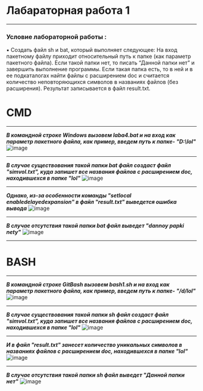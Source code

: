 # Лабараторная работа 1 
***
### Условие лабораторной работы :
:black_small_square: Создать файл sh и bat, который выполняет следующее: 
На вход пакетному файлу приходит относительный путь к папке (как параметр пакетного файла). Если такой папки нет, то писать “Данной папки нет” и завершить выполнение программы. Если такая папка есть, то в ней и в ее подкаталогах найти файлы с расширением doc и считается количество неповторяющихся символов в названиях файлов (без расширения). Результат записывается в файл result.txt.
# CMD
***
***В командной строкe Windows вызовем laba4.bat и на вход как параметр пакетного файла, как пример, введем путь к папке- "D:\lol"***
![image](https://user-images.githubusercontent.com/115106632/201218441-25553573-61f6-4dbd-928e-aaeef1b948ca.png)
***
***В случае существования такой папки bat файл создаст файл "simvol.txt", куда запишет все названия файлов с расширением doc, находившехся в папке "lol"***
![image](https://user-images.githubusercontent.com/115106632/201218592-cddc9492-8a2f-4809-8a55-f63325a7202e.png)
***
***Однако, из-за особенности команды "setlocal enabledelayedexpansion" в файл "result.txt" выведется ошибка вывода***
![image](https://user-images.githubusercontent.com/115106632/201219900-0ccaa950-ed52-4d0d-b523-6488ad3d592c.png)
***
***В случае отсутствия такой папки bat файл выведет "dannoy papki nety"***
![image](https://user-images.githubusercontent.com/115106632/201219160-9c227d01-94e6-488e-9a7e-f9af8ab65ad4.png)
***
# BASH
***
***В командной строке GitBash вызовем bash1.sh и на вход как параметр пакетного файла, как пример, введем путь к папке- "/d/lol"***
![image](https://user-images.githubusercontent.com/115106632/201222365-a334bbc4-0fd8-4d26-a05f-821514366893.png)
***
***В случае существования такой папки sh файл создаст файл "simvol.txt", куда запишет все названия файлов с расширением doc, находившехся в папке "lol"***
![image](https://user-images.githubusercontent.com/115106632/201222565-f7ed8583-70f4-4433-91af-f1a90152bb1c.png)
***
***И в файл "result.txt" занесет количество уникальных символов в названиях файлов с расширением doc, находившехся в папке "lol"***
![image](https://user-images.githubusercontent.com/115106632/201222858-45e24adb-1c96-4b6a-b4ad-294682ed2b33.png)
***
***В случае отсутствия такой папки sh файл выведет "Данной папки нет"***
![image](https://user-images.githubusercontent.com/115106632/201223422-e433fa5a-f8ff-4905-a22d-467ad833d7af.png)

